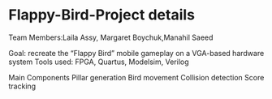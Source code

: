 # Flappy-Bird-Project details
Team Members:Laila Assy, Margaret Boychuk,Manahil Saeed

Goal: recreate the “Flappy Bird” mobile gameplay on a VGA-based hardware system
Tools used: FPGA, Quartus, Modelsim, Verilog


Main Components
Pillar generation
Bird movement
Collision detection
Score tracking
